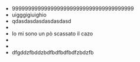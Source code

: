 - 99999999999999999999999999999999999999
- uigggigiuighio
- qdasdasdasdasdasdasd
-
- Io mi sono un pò scassato il cazo
-
-
- dfgddzfbddzbdfbdfbdfbdfzbdzfb